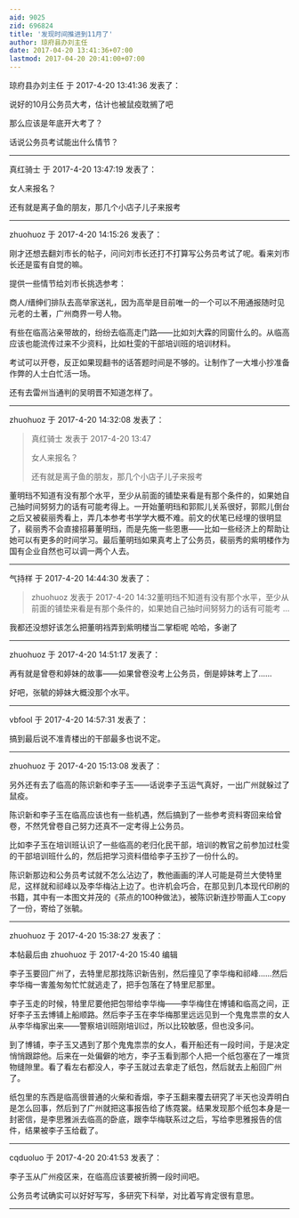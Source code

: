 ```yaml
---
aid: 9025
zid: 696824
title: '发现时间推进到11月了'
author: 琼府县办刘主任
date: 2017-04-20 13:41:36+07:00
lastmod: 2017-04-20 20:41:00+07:00
---
```


琼府县办刘主任 于 2017-4-20 13:41:36 发表了：

说好的10月公务员大考，估计也被鼠疫耽搁了吧

那么应该是年底开大考了？

话说公务员考试能出什么情节？

---------

真红骑士 于 2017-4-20 13:47:19 发表了：

女人来报名？

还有就是离子鱼的朋友，那几个小店子儿子来报考

---------

zhuohuoz 于 2017-4-20 14:15:26 发表了：

刚才还想去翻刘市长的帖子，问问刘市长还打不打算写公务员考试了呢。看来刘市长还是蛮有自觉的嘛。

提供一些情节给刘市长挑选参考：

商人/缙绅们排队去高举家送礼，因为高举是目前唯一的一个可以不用通报随时见元老的土著，广州商界一号人物。

有些在临高沾亲带故的，纷纷去临高走门路——比如刘大霖的同窗什么的。从临高应该也能流传过来不少资料，比如杜雯的干部培训班的培训材料。

考试可以开卷，反正如果现翻书的话答题时间是不够的。让制作了一大堆小抄准备作弊的人士白忙活一场。

还有去雷州当通判的吴明晋不知道怎样了。

---------

zhuohuoz 于 2017-4-20 14:32:08 发表了：

> 真红骑士 发表于 2017-4-20 13:47
> 
> 女人来报名？
> 
> 还有就是离子鱼的朋友，那几个小店子儿子来报考



董明珰不知道有没有那个水平，至少从前面的铺垫来看是有那个条件的，如果她自己抽时间努努力的话有可能考得上。一开始董明珰和郭熙儿关系很好，郭熙儿倒台之后又被裴丽秀看上，弄几本参考书学学大概不难。前文的伏笔已经埋的很明显了，裴丽秀不会直接招募董明珰，而是先施一些恩惠——比如一些经济上的帮助让她可以有更多的时间学习。最后董明珰如果真考上了公务员，裴丽秀的紫明楼作为国有企业自然也可以调一两个人去。

---------

气持样 于 2017-4-20 14:44:30 发表了：

> zhuohuoz 发表于 2017-4-20 14:32董明珰不知道有没有那个水平，至少从前面的铺垫来看是有那个条件的，如果她自己抽时间努努力的话有可能考 ...



我都还没想好该怎么把董明裆弄到紫明楼当二掌柜呢 哈哈，多谢了

---------

zhuohuoz 于 2017-4-20 14:51:17 发表了：

再有就是曾卷和婷妹的故事——如果曾卷没考上公务员，倒是婷妹考上了……

好吧，张毓的婷妹大概没那个水平。

---------

vbfool 于 2017-4-20 14:57:31 发表了：

搞到最后说不准青楼出的干部最多也说不定。

---------

zhuohuoz 于 2017-4-20 15:13:08 发表了：

另外还有去了临高的陈识新和李子玉——话说李子玉运气真好，一出广州就躲过了鼠疫。

陈识新和李子玉在临高应该也有一些机遇，然后搞到了一些参考资料寄回来给曾卷，不然凭曾卷自己努力还真不一定考得上公务员。

比如李子玉在培训班认识了一些临高的老归化民干部，培训的教官之前参加过杜雯的干部培训班什么的，然后把学习资料借给李子玉抄了一份什么的。

陈识新那边和公务员考试就不怎么沾边了，教他画画的洋人可能是荷兰大使特里尼，这样就和祁峰以及李华梅沾上边了。也许机会巧合，在那见到几本现代印刷的书籍，其中有一本图文并茂的《茶点的100种做法》，被陈识新连抄带画人工copy了一份，寄给了张毓。

---------

zhuohuoz 于 2017-4-20 15:38:27 发表了：

本帖最后由 zhuohuoz 于 2017-4-20 15:40 编辑 

李子玉要回广州了，去特里尼那找陈识新告别，然后撞见了李华梅和祁峰……然后李华梅一害羞匆匆忙忙就逃走了，把手包落在了特里尼那里。

李子玉走的时候，特里尼要他把包带给李华梅——李华梅住在博铺和临高之间，正好李子玉去博铺上船顺路。然后李子玉在李华梅那里远远见到一个鬼鬼祟祟的女人从李华梅家出来——警察培训班刚培训过，所以比较敏感，但也没多问。

到了博铺，李子玉又遇到了那个鬼鬼祟祟的女人，看开船还有一段时间，于是决定悄悄跟踪他。后来在一处偏僻的地方，李子玉看到那个人把一个纸包塞在了一堆货物缝隙里。看了看左右都没人，李子玉就过去拿走了纸包，然后就去上船回广州了。

纸包里的东西是临高很普通的火柴和香烟，李子玉翻来覆去研究了半天也没弄明白是怎么回事，然后到了广州就把这事报告给了练霓裳。结果发现那个纸包本身是一封密信，是李思雅派去临高的卧底，跟李华梅联系过之后，写给李思雅报告的信件，结果被李子玉给截了。

---------

cqduoluo 于 2017-4-20 20:41:53 发表了：

李子玉从广州疫区来，在临高应该要被折腾一段时间吧。

公务员考试确实可以好好写写，多研究下科举，对比着写肯定很有意思。

---------

